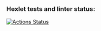 ### Hexlet tests and linter status:
[![Actions Status](https://github.com/UsmanSakhbeev/python-project-83/actions/workflows/hexlet-check.yml/badge.svg)](https://github.com/UsmanSakhbeev/python-project-83/actions)